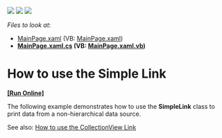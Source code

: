 <!-- default badges list -->
![](https://img.shields.io/endpoint?url=https://codecentral.devexpress.com/api/v1/VersionRange/128595983/13.2.6%2B)
[![](https://img.shields.io/badge/Open_in_DevExpress_Support_Center-FF7200?style=flat-square&logo=DevExpress&logoColor=white)](https://supportcenter.devexpress.com/ticket/details/E2997)
[![](https://img.shields.io/badge/📖_How_to_use_DevExpress_Examples-e9f6fc?style=flat-square)](https://docs.devexpress.com/GeneralInformation/403183)
<!-- default badges end -->
<!-- default file list -->
*Files to look at*:

* [MainPage.xaml](./CS/UseSimpleLink/MainPage.xaml) (VB: [MainPage.xaml](./VB/UseSimpleLink/MainPage.xaml))
* **[MainPage.xaml.cs](./CS/UseSimpleLink/MainPage.xaml.cs) (VB: [MainPage.xaml.vb](./VB/UseSimpleLink/MainPage.xaml.vb))**
<!-- default file list end -->
# How to use the Simple Link
<!-- run online -->
**[[Run Online]](https://codecentral.devexpress.com/e2997)**
<!-- run online end -->


<p>The following example demonstrates how to use the <strong>SimpleLink</strong> class to print data from a non-hierarchical data source.</p><p>See also: <a href="https://www.devexpress.com/Support/Center/p/E2998">How to use the CollectionView Link</a></p>

<br/>



